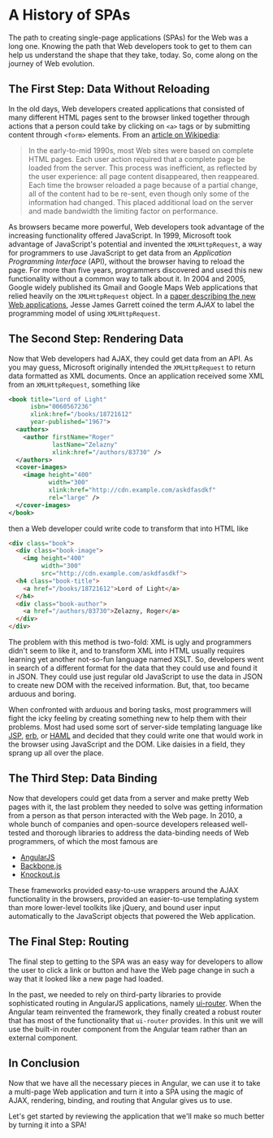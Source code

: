 # A History of SPAs

The path to creating single-page applications (SPAs)
for the Web was a long one. Knowing the path that Web
developers took to get to them can help us understand
the shape that they take, today. So, come along on the
journey of Web evolution.

## The First Step: Data Without Reloading

In the old days, Web developers created applications
that consisted of many different HTML pages sent to the
browser linked together through actions that a person
could take by clicking on `<a>` tags or by submitting
content through `<form>` elements. From an [article on
Wikipedia](https://en.wikipedia.org/wiki/Ajax_(programming)):

> In the early-to-mid 1990s, most Web sites were based
> on complete HTML pages. Each user action required
> that a complete page be loaded from the server. This
> process was inefficient, as reflected by the user
> experience: all page content disappeared, then
> reappeared. Each time the browser reloaded a page
> because of a partial change, all of the content had
> to be re-sent, even though only some of the
> information had changed. This placed additional load
> on the server and made bandwidth the limiting factor
> on performance.

As browsers became more powerful, Web developers took
advantage of the increasing functionality offered
JavaScript. In 1999, Microsoft took advantage of
JavaScript's potential and invented the
`XMLHttpRequest`, a way for programmers to use
JavaScript to get data from an *Application Programming
Interface* (API), without the browser having to reload
the page. For more than five years, programmers
discovered and used this new functionality without a
common way to talk about it. In 2004 and 2005, Google
widely published its Gmail and Google Maps Web
applications that relied heavily on the
`XMLHttpRequest` object. In a [paper describing the new
Web applications](https://web.archive.org/web/20080702075113/http://www.adaptivepath.com/ideas/essays/archives/000385.php),
Jesse James Garrett coined the term *AJAX* to label the
programming model of using `XMLHttpRequest`.

## The Second Step: Rendering Data

Now that Web developers had AJAX, they could get data
from an API. As you may guess, Microsoft originally
intended the `XMLHttpRequest` to return data formatted
as XML documents. Once an application received some XML
from an `XMLHttpRequest`, something like

```xml
<book title="Lord of Light"
      isbn="0060567236"
      xlink:href="/books/18721612"
      year-published="1967">
  <authors>
    <author firstName="Roger"
            lastName="Zelazny"
            xlink:href="/authors/83730" />
  </authors>
  <cover-images>
    <image height="400"
           width="300"
           xlink:href="http://cdn.example.com/askdfasdkf"
           rel="large" />
  </cover-images>
</book>
```

then a Web developer could write code to transform that
into HTML like

```html
<div class="book">
  <div class="book-image">
    <img height="400"
         width="300"
         src="http://cdn.example.com/askdfasdkf">
  <h4 class="book-title">
    <a href="/books/18721612">Lord of Light</a>
  </h4>
  <div class="book-author">
    <a href="/authors/83730">Zelazny, Roger</a>
  </div>
</div>
```

The problem with this method is two-fold: XML is ugly
and programmers didn't seem to like it, and to
transform XML into HTML usually requires learning yet
another not-so-fun language named XSLT. So, developers
went in search of a different format for the data that
they could use and found it in JSON. They could use
just regular old JavaScript to use the data in JSON to
create new DOM with the received information. But,
that, too became arduous and boring.

When confronted with arduous and boring tasks, most
programmers will fight the icky feeling by creating
something new to help them with their problems. Most
had used some sort of server-side templating language
like
[JSP](https://en.wikipedia.org/wiki/JavaServer_Pages),
[erb](https://en.wikipedia.org/wiki/ERuby), or
[HAML](https://en.wikipedia.org/wiki/Haml) and decided
that they could write one that would work in the
browser using JavaScript and the DOM. Like daisies in
a field, they sprang up all over the place.

## The Third Step: Data Binding

Now that developers could get data from a server and
make pretty Web pages with it, the last problem they
needed to solve was getting information from a person
as that person interacted with the Web page. In 2010,
a whole bunch of companies and open-source developers
released well-tested and thorough libraries to address
the data-binding needs of Web programmers, of which the
most famous are

* [AngularJS](https://angularjs.org/)
* [Backbone.js](http://backbonejs.org/)
* [Knockout.js](http://knockoutjs.com/)

These frameworks provided easy-to-use wrappers around
the AJAX functionality in the browsers, provided an
easier-to-use templating system than more lower-level
toolkits like jQuery, and bound user input
automatically to the JavaScript objects that powered
the Web application.


## The Final Step: Routing

The final step to getting to the SPA was an easy way
for developers to allow the user to click a link or
button and have the Web page change in such a way that
it looked like a new page had loaded.

In the past, we needed to rely on third-party libraries
to provide sophisticated routing in AngularJS
applications, namely
[ui-router](http://ui-router.github.io). When the
Angular team reinvented the framework, they finally
created a robust router that has most of the
functionality that `ui-router` provides. In this unit
we will use the built-in router component from the
Angular team rather than an external component.

## In Conclusion

Now that we have all the necessary pieces in Angular,
we can use it to take a multi-page Web application and
turn it into a SPA using the magic of AJAX, rendering,
binding, and routing that Angular gives us to use.

Let's get started by reviewing the application that
we'll make so much better by turning it into a SPA!
